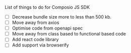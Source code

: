 List of things to do for Composio JS SDK
- [ ] Decrease bundle size more to less than 500 kb.
- [ ] Move away from axios
- [ ] Optimise code from openapi spec
- [ ] Move away from class based to functional based code
- [ ] Add react code library
- [ ] Add support via browserify
